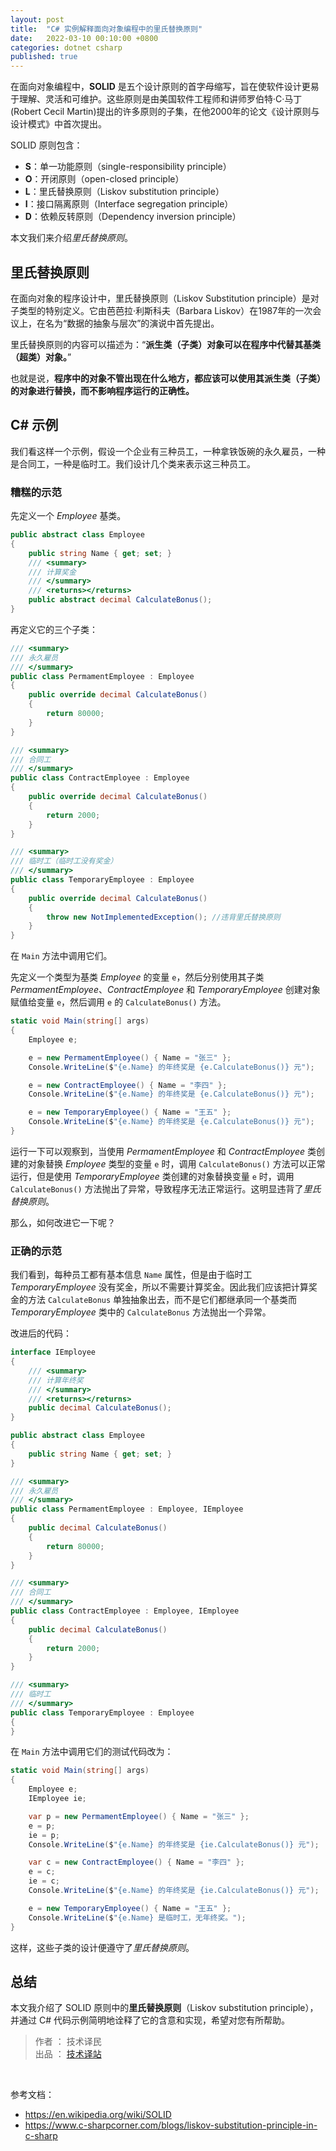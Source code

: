 ```yaml
---
layout: post
title:  "C# 实例解释面向对象编程中的里氏替换原则"
date:   2022-03-10 00:10:00 +0800
categories: dotnet csharp
published: true
---
```


在面向对象编程中，**SOLID** 是五个设计原则的首字母缩写，旨在使软件设计更易于理解、灵活和可维护。这些原则是由美国软件工程师和讲师罗伯特·C·马丁(Robert Cecil Martin)提出的许多原则的子集，在他2000年的论文《设计原则与设计模式》中首次提出。

SOLID 原则包含：

- **S**：单一功能原则（single-responsibility principle）
- **O**：开闭原则（open-closed principle）
- **L**：里氏替换原则（Liskov substitution principle）
- **I**：接口隔离原则（Interface segregation principle）
- **D**：依赖反转原则（Dependency inversion principle）

本文我们来介绍*里氏替换原则*。

## 里氏替换原则

在面向对象的程序设计中，里氏替换原则（Liskov Substitution principle）是对子类型的特别定义。它由芭芭拉·利斯科夫（Barbara Liskov）在1987年的一次会议上，在名为“数据的抽象与层次”的演说中首先提出。

里氏替换原则的内容可以描述为：“**派生类（子类）对象可以在程序中代替其基类（超类）对象。**”

也就是说，**程序中的对象不管出现在什么地方，都应该可以使用其派生类（子类）的对象进行替换，而不影响程序运行的正确性。**

## C# 示例

我们看这样一个示例，假设一个企业有三种员工，一种拿铁饭碗的永久雇员，一种是合同工，一种是临时工。我们设计几个类来表示这三种员工。

### 糟糕的示范

先定义一个 *Employee* 基类。

```csharp
public abstract class Employee
{
    public string Name { get; set; }
    /// <summary>
    /// 计算奖金
    /// </summary>
    /// <returns></returns>
    public abstract decimal CalculateBonus();
}
```

再定义它的三个子类：

```csharp
/// <summary>
/// 永久雇员
/// </summary>
public class PermamentEmployee : Employee
{
    public override decimal CalculateBonus()
    {
        return 80000;
    }
}

/// <summary>
/// 合同工
/// </summary>
public class ContractEmployee : Employee
{
    public override decimal CalculateBonus()
    {
        return 2000;
    }
}

/// <summary>
/// 临时工（临时工没有奖金）
/// </summary>
public class TemporaryEmployee : Employee
{
    public override decimal CalculateBonus()
    {
        throw new NotImplementedException(); //违背里氏替换原则
    }
}
```

在 `Main` 方法中调用它们。

先定义一个类型为基类 *Employee* 的变量 `e`，然后分别使用其子类 *PermamentEmployee*、*ContractEmployee* 和 *TemporaryEmployee* 创建对象赋值给变量 `e`，然后调用 `e` 的 `CalculateBonus()` 方法。

```csharp
static void Main(string[] args)
{
    Employee e;

    e = new PermamentEmployee() { Name = "张三" };
    Console.WriteLine($"{e.Name} 的年终奖是 {e.CalculateBonus()} 元");

    e = new ContractEmployee() { Name = "李四" };
    Console.WriteLine($"{e.Name} 的年终奖是 {e.CalculateBonus()} 元");

    e = new TemporaryEmployee() { Name = "王五" };
    Console.WriteLine($"{e.Name} 的年终奖是 {e.CalculateBonus()} 元");
}
```

运行一下可以观察到，当使用 *PermamentEmployee* 和 *ContractEmployee* 类创建的对象替换 *Employee* 类型的变量 `e` 时，调用 `CalculateBonus()` 方法可以正常运行，但是使用 *TemporaryEmployee* 类创建的对象替换变量 `e` 时，调用 `CalculateBonus()` 方法抛出了异常，导致程序无法正常运行。这明显违背了*里氏替换原则*。

那么，如何改进它一下呢？

### 正确的示范

我们看到，每种员工都有基本信息 `Name` 属性，但是由于临时工 *TemporaryEmployee* 没有奖金，所以不需要计算奖金。因此我们应该把计算奖金的方法 `CalculateBonus` 单独抽象出去，而不是它们都继承同一个基类而 *TemporaryEmployee* 类中的 `CalculateBonus` 方法抛出一个异常。

改进后的代码：

```csharp
interface IEmployee
{
    /// <summary>
    /// 计算年终奖
    /// </summary>
    /// <returns></returns>
    public decimal CalculateBonus();
}

public abstract class Employee
{
    public string Name { get; set; }
}

/// <summary>
/// 永久雇员
/// </summary>
public class PermamentEmployee : Employee, IEmployee
{
    public decimal CalculateBonus()
    {
        return 80000;
    }
}

/// <summary>
/// 合同工
/// </summary>
public class ContractEmployee : Employee, IEmployee
{
    public decimal CalculateBonus()
    {
        return 2000;
    }
}

/// <summary>
/// 临时工
/// </summary>
public class TemporaryEmployee : Employee
{
}
```

在 `Main` 方法中调用它们的测试代码改为：

```csharp
static void Main(string[] args)
{
    Employee e;
    IEmployee ie;

    var p = new PermamentEmployee() { Name = "张三" };
    e = p;
    ie = p;
    Console.WriteLine($"{e.Name} 的年终奖是 {ie.CalculateBonus()} 元");

    var c = new ContractEmployee() { Name = "李四" };
    e = c;
    ie = c;
    Console.WriteLine($"{e.Name} 的年终奖是 {ie.CalculateBonus()} 元");

    e = new TemporaryEmployee() { Name = "王五" };
    Console.WriteLine($"{e.Name} 是临时工，无年终奖。");
}
```

这样，这些子类的设计便遵守了*里氏替换原则*。

## 总结

本文我介绍了 SOLID 原则中的**里氏替换原则**（Liskov substitution principle），并通过 C# 代码示例简明地诠释了它的含意和实现，希望对您有所帮助。

> 作者 ： 技术译民  
> 出品 ： [技术译站](https://ittranslator.cn/)

<br />

参考文档：

- <https://en.wikipedia.org/wiki/SOLID>
- <https://www.c-sharpcorner.com/blogs/liskov-substitution-principle-in-c-sharp>
